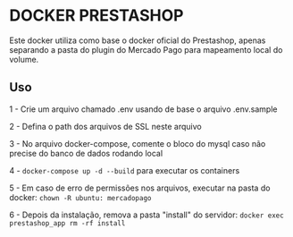 # DOCKER PRESTASHOP

Este docker utiliza como base o docker oficial do Prestashop, apenas separando a pasta do plugin do Mercado Pago para mapeamento local do volume.

## Uso

1 - Crie um arquivo chamado .env usando de base o arquivo .env.sample  

2 - Defina o path dos arquivos de SSL neste arquivo

3 - No arquivo docker-compose, comente o bloco do mysql caso não precise do banco de dados rodando local

4 - `docker-compose up -d --build` para executar os containers

5 - Em caso de erro de permissões nos arquivos, executar na pasta do docker: `chown -R ubuntu: mercadopago`

6 - Depois da instalação, remova a pasta "install" do servidor: `docker exec prestashop_app rm -rf install`